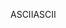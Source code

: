 <span data-ttu-id="55480-101">ASCII</span><span class="sxs-lookup"><span data-stu-id="55480-101">ASCII</span></span>